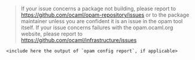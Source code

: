 >   If your issue concerns a package not building, please report to
>   https://github.com/ocaml/opam-repository/issues or to the package maintainer
>   unless you are confident it is an issue in the opam tool itself.
>   If your issue concerns failures with the opam.ocaml.org website, please report to
>   https://github.com/ocaml/infrastructure/issues

```
<include here the output of `opam config report`, if applicable>
```

